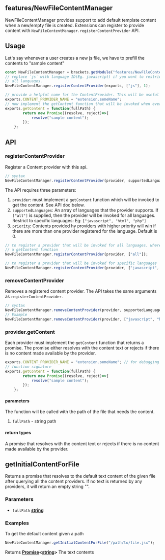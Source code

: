 <!-- Generated by documentation.js. Update this documentation by updating the source code. -->

## features/NewFileContentManager

NewFileContentManager provides support to add default template content when a new/empty file is created.
Extensions can register to provide content with `NewFileContentManager.registerContentProvider` API.

## Usage

Let's say whenever a user creates a new js file, we have to prefill the contents to "sample content"

```js
const NewFileContentManager = brackets.getModule("features/NewFileContentManager");
// replace `js` with language ID(Eg. javascript) if you want to restrict the preview to js files only. use `all` for
// all languages.
NewFileContentManager.registerContentProvider(exports, ["js"], 1);

// provide a helpful name for the ContentProvider. This will be useful if you have to debug.
exports.CONTENT_PROVIDER_NAME = "extension.someName";
// now implement the getContent function that will be invoked when ever user creates a new empty file.
exports.getContent = function(fullPath) {
        return new Promise((resolve, reject)=>{
            resolve("sample content");
        });
    };
```

## API

### registerContentProvider

Register a Content provider with this api.

```js
// syntax
NewFileContentManager.registerContentProvider(provider, supportedLanguages, priority);
```

The API requires three parameters:

1.  `provider`: must implement a  `getContent` function which will be invoked to get the content. See API doc below.
2.  `supportedLanguages`: An array of languages that the provider supports. If `["all"]` is supplied, then the
    provider will be invoked for all languages. Restrict to specific languages: Eg: `["javascript", "html", "php"]`
3.  `priority`: Contents provided hy providers with higher priority will win if there are more than
    one provider registered for the language. Default is 0.

```js
// to register a provider that will be invoked for all languages. where provider is any object that implements
// a getContent function
NewFileContentManager.registerContentProvider(provider, ["all"]);

// to register a provider that will be invoked for specific languages
NewFileContentManager.registerContentProvider(provider, ["javascript", "html", "php"]);
```

### removeContentProvider

Removes a registered content provider. The API takes the same arguments as `registerContentProvider`.

```js
// syntax
NewFileContentManager.removeContentProvider(provider, supportedLanguages);
// Example
NewFileContentManager.removeContentProvider(provider, ["javascript", "html"]);
```

### provider.getContent

Each provider must implement the `getContent` function that returns a promise. The promise either resolves with
the content text or rejects if there is no content made available by the provider.

```js
exports.CONTENT_PROVIDER_NAME = "extension.someName"; // for debugging
// function signature
exports.getContent = function(fullPath) {
        return new Promise((resolve, reject)=>{
            resolve("sample content");
        });
    };
```

#### parameters

The function will be called with the path of the file that needs the content.

1.  `fullPath` - string path

#### return types

A promise that resolves with the content text or rejects if there is no content made available by the provider.

## getInitialContentForFile

Returns a promise that resolves to the default text content of the given file after querying
all the content providers. If no text is returned by any providers, it will return an empty string "".

### Parameters

*   `fullPath` **[string][1]** 

### Examples

To get the default content given a path

```javascript
NewFileContentManager.getInitialContentForFile("/path/to/file.jsx");
```

Returns **[Promise][2]<[string][1]>** The text contents

[1]: https://developer.mozilla.org/docs/Web/JavaScript/Reference/Global_Objects/String

[2]: https://developer.mozilla.org/docs/Web/JavaScript/Reference/Global_Objects/Promise
